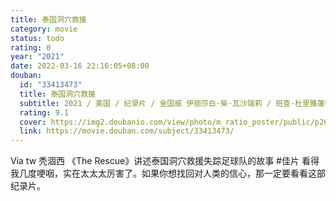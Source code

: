 ```yaml
---
title: 泰国洞穴救援
category: movie
status: todo
rating: 0
year: "2021"
date: 2022-03-16 22:16:05+08:00
douban:
  id: "33413473"
  title: 泰国洞穴救援
  subtitle: 2021 / 美国 / 纪录片 / 金国威 伊丽莎白·柴·瓦沙瑞莉 / 班查·杜里雅蓬特 阿帕科恩·尤孔卡尤
  rating: 9.1
  cover: https://img2.doubanio.com/view/photo/m_ratio_poster/public/p2680301852.jpg
  link: https://movie.douban.com/subject/33413473/
---
```


Via tw 秃涸西 《The Rescue》讲述泰国洞穴救援失踪足球队的故事 #佳片 看得我几度哽咽，实在太太太厉害了。如果你想找回对人类的信心，那一定要看看这部纪录片。
